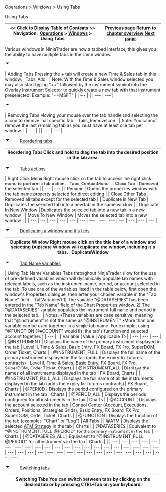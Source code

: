 ﻿


Operations \> Windows \> Using Tabs






















Using Tabs







| \<\< [Click to Display Table of Contents](using_tabs.md) \>\> **Navigation:**     [Operations](operations.md) \> [Windows](window_tabs.md) \> Using Tabs | [Previous page](instrument_overlay_selector.md) [Return to chapter overview](window_tabs.md) [Next page](sharing_content.md) |
| --- | --- |














Various windows in NinjaTrader are now a tabbed interface, this gives you the ability to have multiple tabs in the same window.


![tog_minus](tog_minus.gif)




| Adding Tabs Pressing the \+ tab will create a new Time \& Sales tab in this window.   Tabs_Add     | Note: With the Time \& Sales window selected you may also start typing "\+\+" followed by the instrument symbol into the Overlay Instrument Selector to quickly create a new tab with that instrument preselected. Example: "\+\+MSFT" | | --- | |
| --- | --- |



![tog_minus](tog_minus.gif)




| Removing Tabs Moving your mouse over the tab handle and selecting the x icon to remove that specific tab.   Tabs_RemoveIcon     | Note: You cannot remove the last remaining tab as you must have at least one tab per window. | | --- | |
| --- | --- |



![tog_minus](tog_minus.gif)        [Reordering tabs](javascript:HMToggle('toggle','ReorderingTabs','ReorderingTabs_ICON'))




| Reordering Tabs Click and hold to drag the tab into the desired position in the tab area. |
| --- |



![tog_minus](tog_minus.gif)        [Tabs actions](javascript:HMToggle('toggle','TabsActions','TabsActions_ICON'))




| Right Click Menu Right mouse click on the tab to access the right click menu to perform a tab action.   Tabs_ContextMenu     | Close Tab | Removed the selected tab | | --- | --- | | Rename | Opens the properties window with the tab name property selected for direct editing | | Close Other Tabs | Removed all tabs except for the selected tab | | Duplicate In New Tab | Duplicates the selected tab into a new tab in the same window | | Duplicate In New Window | Duplicates the selected tab into a new tab in a new window | | Move To New Window | Moves the selected tab into a new window | |
| --- | --- | --- | --- | --- | --- | --- | --- | --- | --- | --- | --- | --- |



![tog_minus](tog_minus.gif)        [Duplicating a window and it's tabs](javascript:HMToggle('toggle','Duplicatingawindowanditstabs','Duplicatingawindowanditstabs_ICON'))




| Duplicate Window Right mouse click on the title bar of a window and selecting Duplicate Window will duplicate the window, including it's tabs.   DuplicateWindow |
| --- |



![tog_minus](tog_minus.gif)        [Tab Name Variables](javascript:HMToggle('toggle','TabNameVariables','TabNameVariables_ICON'))




| Using Tab Name Variables Tabs throughout NinjaTrader allow for the use of pre\-defined variables which will dynamically populate tab names with relevant labels, such as the instrument name, period, or account selected in the tab. To use one of the variables listed in the table below, first open the window's Properties dialogue, then enter your chosen variable in the "Tab Name" field.    TabVariables1 1\) The variable "@DATASERIES" has been entered in the "Tab Name" field of the Chart Properties window. 2\) The "@DATASERIES" variable populates the instrument full name and period in the selected tab.     | Notes:  •These variables are case sensitive, meaning that "@instrument" is not the same as "@INSTRUMENT." •More than one variable can be used together in a single tab name. For example, using "@FUNCTION @ACCOUNT" would list the tab's function and selected account together. | | --- |        | Variable | Value | Applicable To | | --- | --- | --- | | @INSTRUMENT | Displays the name of the primary instrument displayed in the tab | Level II, Time \& Sales, Basic Entry, FX Board, FX Pro, SuperDOM, Order Ticket, Charts | | @INSTRUMENT\_FULL | Displays the full name of the primary instrument displayed in the tab (adds the expiry for futures contracts) | Level II, Time \& Sales, Basic Entry, FX Board, FX Pro, SuperDOM, Order Ticket, Charts | | @INSTRUMENT\_ALL | Displays the names of all instruments displayed in the tab | FX Board, Charts | | @INSTRUMENT\_FULL\_ALL | Displays the full name of all the instruments displayed in the tab (adds the expiry for futures contracts) | FX Board, Charts | | @PERIOD | Displays the period configured on the primary instrument in the tab | Charts | | @PERIOD\_ALL | Displays the periods configured for all instruments in the tab | Charts | | @ACCOUNT | Displays the account selected in the tab | Control Center (Account, Executions, Orders, Positions, Strategies Grids), Basic Entry, FX Board, FX Pro, SuperDOM, Order Ticket, Charts | | @FUNCTION | Displays the function of the tab (examples: "Chart" or "Log") | All Tabs | | @ATM | Displays the selected [ATM Strategy](advanced_trade_management_atm.md) in the tab | Charts | | @DATASERIES | Equivalent to "@INSTRUMENT\_FULL @PERIOD" for the primary instrument in the tab | Charts | | @DATASERIES\_ALL | Equivalent to "@INSTRUMENT\_FULL @PERIOD" for all instruments in the tab | Charts | |
| --- | --- | --- | --- | --- | --- | --- | --- | --- | --- | --- | --- | --- | --- | --- | --- | --- | --- | --- | --- | --- | --- | --- | --- | --- | --- | --- | --- | --- | --- | --- | --- | --- | --- | --- | --- | --- | --- |



![tog_minus](tog_minus.gif)        [Switching tabs](javascript:HMToggle('toggle','Switchingtabs','Switchingtabs_ICON'))




| Switching Tabs You can switch between tabs by clicking on the desired tab or by pressing CTRL\+Tab on your keyboard. |
| --- |










